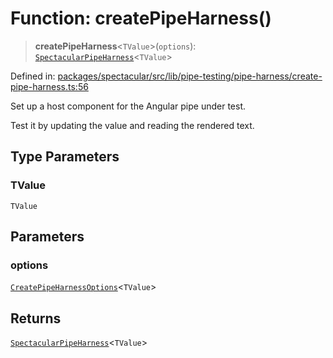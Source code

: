 # Function: createPipeHarness()

> **createPipeHarness**\<`TValue`\>(`options`): [`SpectacularPipeHarness`](../classes/SpectacularPipeHarness.md)\<`TValue`\>

Defined in: [packages/spectacular/src/lib/pipe-testing/pipe-harness/create-pipe-harness.ts:56](https://github.com/ngworker/ngworker/blob/68f93463b2af844af0ea290a92a5168b936997ae/packages/spectacular/src/lib/pipe-testing/pipe-harness/create-pipe-harness.ts#L56)

Set up a host component for the Angular pipe under test.

Test it by updating the value and reading the rendered text.

## Type Parameters

### TValue

`TValue`

## Parameters

### options

[`CreatePipeHarnessOptions`](../interfaces/CreatePipeHarnessOptions.md)\<`TValue`\>

## Returns

[`SpectacularPipeHarness`](../classes/SpectacularPipeHarness.md)\<`TValue`\>
